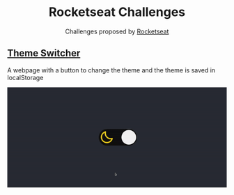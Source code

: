 <h1 align="center"><b>Rocketseat Challenges</b></h1>
<p align="center">Challenges proposed by <a href="https://app.rocketseat.com.br/dashboard" target="_blank">Rocketseat</a></p>

<h2><a href="https://dkat-davi.github.io/Rocketseat-Challenges/challenges/theme-switcher" target="_blank">Theme Switcher</a></h2>
<p>A webpage with a button to change the theme and the theme is saved in localStorage</p>

<div>
    <img src="./assets/theme.gif">
</div>
